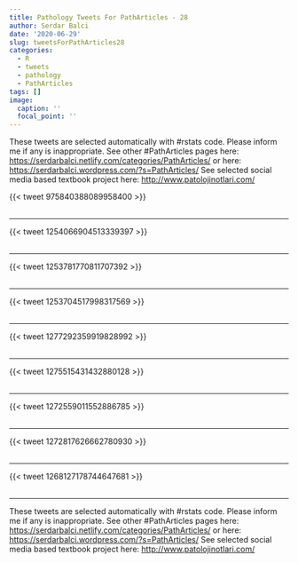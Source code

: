 ```yaml
---
title: Pathology Tweets For PathArticles - 28
author: Serdar Balci
date: '2020-06-29'
slug: tweetsForPathArticles28
categories:
  - R
  - tweets
  - pathology
  - PathArticles
tags: []
image:
  caption: ''
  focal_point: ''
---
```



These tweets are selected automatically with #rstats code. Please inform me if any is inappropriate.
See other #PathArticles pages here: https://serdarbalci.netlify.com/categories/PathArticles/  or here: https://serdarbalci.wordpress.com/?s=PathArticles/ 
See selected social media based textbook project here: http://www.patolojinotlari.com/

{{< tweet 975840388089958400 >}}
<br>
<br>
<hr>
{{< tweet 1254066904513339397 >}}
<br>
<br>
<hr>
{{< tweet 1253781770811707392 >}}
<br>
<br>
<hr>
{{< tweet 1253704517998317569 >}}
<br>
<br>
<hr>
{{< tweet 1277292359919828992 >}}
<br>
<br>
<hr>
{{< tweet 1275515431432880128 >}}
<br>
<br>
<hr>
{{< tweet 1272559011552886785 >}}
<br>
<br>
<hr>
{{< tweet 1272817626662780930 >}}
<br>
<br>
<hr>
{{< tweet 1268127178744647681 >}}
<br>
<br>
<hr>


These tweets are selected automatically with #rstats code. Please inform me if any is inappropriate.
See other #PathArticles pages here: https://serdarbalci.netlify.com/categories/PathArticles/  or here: https://serdarbalci.wordpress.com/?s=PathArticles/ 
See selected social media based textbook project here: http://www.patolojinotlari.com/
